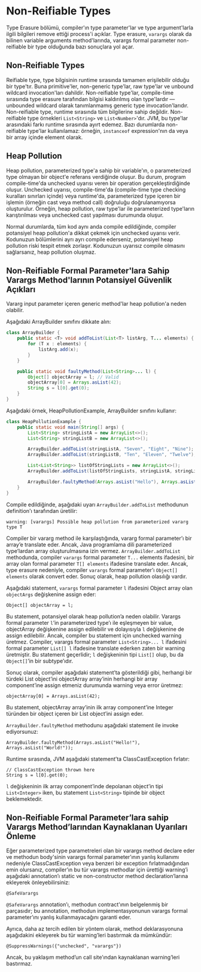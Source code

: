 # Non-Reifiable Types

Type Erasure bölümü, compiler'ın type parameter'lar ve type argument'larla ilgili bilgileri remove ettiği process'i
açıklar. Type erasure, `varargs` olarak da bilinen variable arguments method'larında, varargs formal parameter
non-reifiable bir type olduğunda bazı sonuçlara yol açar.

## Non-Reifiable Types

Reifiable type, type bilgisinin runtime sırasında tamamen erişilebilir olduğu bir type'tır. Buna primitive'ler,
non-generic type'lar, raw type'lar ve unbound wildcard invocation'ları dahildir. Non-reifiable type'lar, compile-time
sırasında type erasure tarafından bilgisi kaldırılmış olan type'lardır — unbounded wildcard olarak tanımlanmamış generic
type invocation'larıdır. Non-reifiable type, runtime sırasında tüm bilgilerine sahip değildir. Non-reifiable type
örnekleri `List<String>` ve `List<Number>`'dır. JVM, bu type'lar arasındaki farkı runtime sırasında ayırt edemez.
Bazı durumlarda non-reifiable type'lar kullanılamaz: örneğin, `instanceof` expression'nın da veya bir array içinde
element olarak.

## Heap Pollution

Heap pollution, parameterized type'a sahip bir variable'ın, o parameterized type olmayan bir object'e referans
verdiğinde oluşur. Bu durum, program compile-time'da unchecked uyarısı veren bir operation gerçekleştirdiğinde oluşur.
Unchecked uyarısı, compile-time'da (compile-time type checking kuralları sınırları içinde) veya runtime'da,
parameterized type içeren bir işlemin (örneğin cast veya method call) doğruluğu doğrulanamıyorsa oluşturulur. Örneğin,
heap pollution, raw type'lar ile parameterized type'ların karıştırılması veya unchecked cast yapılması durumunda oluşur.

Normal durumlarda, tüm kod aynı anda compile edildiğinde, compiler potansiyel heap pollution'a dikkat çekmek için
unchecked uyarısı verir. Kodunuzun bölümlerini ayrı ayrı compile ederseniz, potansiyel heap pollution riski tespit etmek
zorlaşır. Kodunuzun uyarısız compile olmasını sağlarsanız, heap pollution oluşmaz.

## Non-Reifiable Formal Parameter'lara Sahip Varargs Method'larının Potansiyel Güvenlik Açıkları

Vararg input parameter içeren generic method'lar heap pollution'a neden olabilir.

Aşağıdaki ArrayBuilder sınıfını dikkate alın:

```java
class ArrayBuilder {
    public static <T> void addToList(List<T> listArg, T... elements) {
        for (T x : elements) {
            listArg.add(x);
        }
    }

    public static void faultyMethod(List<String>... l) {
        Object[] objectArray = l; // Valid
        objectArray[0] = Arrays.asList(42);
        String s = l[0].get(0);
    }
}
```

Aşağıdaki örnek, HeapPollutionExample, ArrayBuilder sınıfını kullanır:

```java
class HeapPollutionExample {
    public static void main(String[] args) {
        List<String> stringListA = new ArrayList<>();
        List<String> stringListB = new ArrayList<>();

        ArrayBuilder.addToList(stringListA, "Seven", "Eight", "Nine");
        ArrayBuilder.addToList(stringListB, "Ten", "Eleven", "Twelve");

        List<List<String>> listOfStringLists = new ArrayList<>();
        ArrayBuilder.addToList(listOfStringLists, stringListA, stringListB);

        ArrayBuilder.faultyMethod(Arrays.asList("Hello"), Arrays.asList("World"));
    }
}
```

Compile edildiğinde, aşağıdaki uyarı `ArrayBuilder.addToList` methodunun definition'ı tarafından üretilir:

```
warning: [varargs] Possible heap pollution from parameterized vararg type T
```

Compiler bir vararg method ile karşılaştığında, vararg formal parameter’ı bir array’e translate eder. Ancak, Java
programlama dili parameterized type’lardan array oluşturulmasına izin vermez. `ArrayBuilder.addToList` methodunda,
compiler `varargs` formal parameter `T...` elements ifadesini, bir array olan formal parameter `T[] elements` ifadesine
translate eder. Ancak, type erasure nedeniyle, compiler `varargs` formal parameter’ı `Object[] elements` olarak convert
eder. Sonuç olarak, heap pollution olasılığı vardır.

Aşağıdaki statement, `varargs` formal parameter `l` ifadesini Object array olan `objectArgs` değişkenine assign eder:

```
Object[] objectArray = l;
```

Bu statement, potansiyel olarak heap pollution’a neden olabilir. Varargs formal parameter `l`’in parameterized type’ı
ile eşleşmeyen bir value, objectArray değişkenine assign edilebilir ve dolayısıyla `l` değişkenine de assign edilebilir.
Ancak, compiler bu statement için unchecked warning üretmez. Compiler, varargs formal parameter `List<String>... l`
ifadesini formal parameter `List[] l` ifadesine translate ederken zaten bir warning üretmiştir. Bu statement geçerlidir;
`l` değişkeninin tipi `List[]` olup, bu da `Object[]`’in bir subtype’ıdır.

Sonuç olarak, compiler aşağıdaki statement’ta gösterildiği gibi, herhangi bir türdeki List object’ini objectArray
array’inin herhangi bir array component’ine assign etmeniz durumunda warning veya error üretmez:

```
objectArray[0] = Arrays.asList(42);
```

Bu statement, objectArray array’inin ilk array component’ine Integer türünden bir object içeren bir List object’ini
assign eder.

`ArrayBuilder.faultyMethod` methodunu aşağıdaki statement ile invoke ediyorsunuz:

```
ArrayBuilder.faultyMethod(Arrays.asList("Hello!"), Arrays.asList("World!"));
```

Runtime sırasında, JVM aşağıdaki statement’ta ClassCastException fırlatır:

```
// ClassCastException thrown here
String s = l[0].get(0);
```

`l` değişkeninin ilk array component’inde depolanan object’in tipi `List<Integer>` iken, bu statement `List<String>`
tipinde bir object beklemektedir.

## Non-Reifiable Formal Parameter’lara sahip Varargs Method’larından Kaynaklanan Uyarıları Önleme

Eğer parameterized type parametreleri olan bir varargs method declare eder ve methodun body'sinin varargs formal
parameter’ının yanlış kullanımı nedeniyle ClassCastException veya benzeri bir exception fırlatmadığından emin olursanız,
compiler’ın bu tür varargs methodlar için ürettiği warning’i aşağıdaki annotation’ı static ve non-constructor method
declaration’larına ekleyerek önleyebilirsiniz:

```
@SafeVarargs
```

`@SafeVarargs` annotation’ı, methodun contract'ının belgelenmiş bir parçasıdır; bu annotation, methodun
implementasyonunun varargs formal parameter’ını yanlış kullanmayacağını garanti eder.

Ayrıca, daha az tercih edilen bir yöntem olarak, method deklarasyonuna aşağıdakini ekleyerek bu tür warning’leri
bastırmak da mümkündür:

```
@SuppressWarnings({"unchecked", "varargs"})
```

Ancak, bu yaklaşım method’un call site’ından kaynaklanan warning’leri bastırmaz.